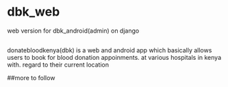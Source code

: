 # dbk_web
web version for dbk_android(admin) on django

##
donatebloodkenya(dbk) is a web and android app which basically allows users to book for blood donation appoinments. at various hospitals in kenya with.
regard to their current location

##more to follow
